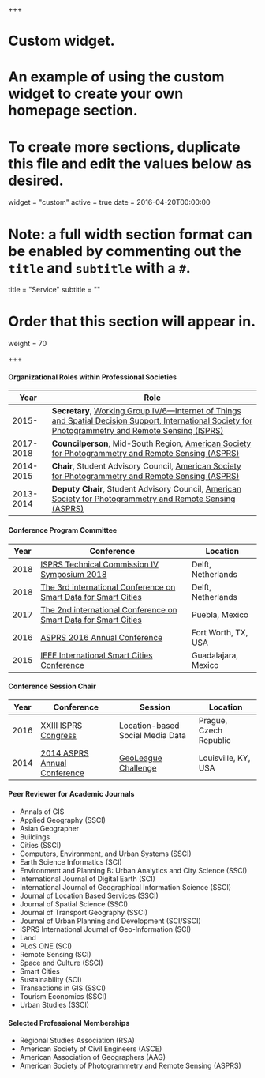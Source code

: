 +++
# Custom widget.
# An example of using the custom widget to create your own homepage section.
# To create more sections, duplicate this file and edit the values below as desired.
widget = "custom"
active = true
date = 2016-04-20T00:00:00

# Note: a full width section format can be enabled by commenting out the `title` and `subtitle` with a `#`.
title = "Service"
subtitle = ""

# Order that this section will appear in.
weight = 70

+++

#### Organizational Roles within Professional Societies
Year         | Role
-------------| ------------- 
2015-        | **Secretary**, [Working Group IV/6—Internet of Things and Spatial Decision Support, International Society for Photogrammetry and Remote Sensing (ISPRS)](http://www2.isprs.org/commissions/comm4/wg6.html)
2017- 2018   | **Councilperson**, Mid-South Region, [American Society for Photogrammetry and Remote Sensing (ASPRS)](https://www.asprs.org/)
2014-2015    | **Chair**, Student Advisory Council, [American Society for Photogrammetry and Remote Sensing (ASPRS)](https://www.asprs.org/)
2013-2014    | **Deputy Chair**, Student Advisory Council, [American Society for Photogrammetry and Remote Sensing (ASPRS)](https://www.asprs.org/)

#### Conference Program Committee
Year| Conference|Location
----| ----------|-------- 
2018|[ISPRS Technical Commission IV Symposium 2018](http://www.isprs.org/tc4-symposium2018/)|Delft, Netherlands
2018|[The 3rd international Conference on Smart Data for Smart Cities](http://sdsc2018.hft-stuttgart.de/)|Delft, Netherlands
2017|[The 2nd international Conference on Smart Data for Smart Cities](http://ing.pue.itesm.mx/udms2017/)|Puebla, Mexico
2016|[ASPRS 2016 Annual Conference](http://conferences.asprs.org/archives/Fort-Worth-2016/Ft-Worth-2016-Home)|Fort Worth, TX, USA
2015|[IEEE International Smart Cities Conference](http://sites.ieee.org/isc2-2015/)|Guadalajara, Mexico

#### Conference Session Chair
Year| Conference|Session|Location
----| ----------|-------|--------
2016|[XXIII ISPRS Congress](http://www.isprs2016-prague.com/)|Location-based Social Media Data|Prague, Czech Republic
2014|[2014 ASPRS Annual Conference](http://conferences.asprs.org/archives/Louisville-2014/blog)|[GeoLeague Challenge](https://www.asprs.org/student/geoleague-challenge-2014.html)|Louisville, KY, USA

#### Peer Reviewer for Academic Journals
- Annals of GIS
- Applied Geography (SSCI)
- Asian Geographer
- Buildings
- Cities (SSCI)
- Computers, Environment, and Urban Systems (SSCI)
- Earth Science Informatics (SCI)
- Environment and Planning B: Urban Analytics and City Science (SSCI)
- International Journal of Digital Earth (SCI)
- International Journal of Geographical Information Science (SSCI)
- Journal of Location Based Services (SSCI)
- Journal of Spatial Science (SSCI)
- Journal of Transport Geography (SSCI)
- Journal of Urban Planning and Development (SCI/SSCI)
- ISPRS International Journal of Geo-Information (SCI)
- Land
- PLoS ONE (SCI)
- Remote Sensing (SCI)
- Space and Culture (SSCI)
- Smart Cities
- Sustainability (SCI)
- Transactions in GIS (SSCI)
- Tourism Economics (SSCI)
- Urban Studies (SSCI)


#### Selected Professional Memberships
- Regional Studies Association (RSA)
- American Society of Civil Engineers (ASCE)
- American Association of Geographers (AAG)
- American Society of Photogrammetry and Remote Sensing (ASPRS)